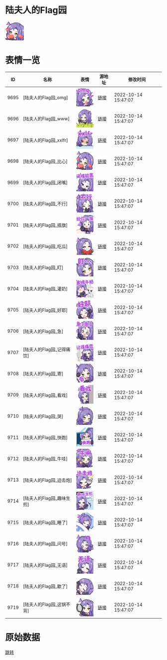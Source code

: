 # 陆夫人的Flag园

<img src="./cover.png" height="60" alt="cover" />

# 表情一览

|ID|名称|表情|源地址|修改时间|
|----|----|----|----|----|
|9695|[陆夫人的Flag园_omg]|<img src="./pic/009695_%5B陆夫人的Flag园_omg%5D.png" height="60" alt="omg"/>|[链接](http://i0.hdslb.com/bfs/emote/513b313aafc8a01ff6109a040e5b9f85b8a081dc.png)|2022-10-14 15:47:07|
|9696|[陆夫人的Flag园_www]|<img src="./pic/009696_%5B陆夫人的Flag园_www%5D.png" height="60" alt="www"/>|[链接](http://i0.hdslb.com/bfs/emote/f2c70ba6d077f8b3dddc81f69e90dfebcc5e8e55.png)|2022-10-14 15:47:07|
|9697|[陆夫人的Flag园_xxlfr]|<img src="./pic/009697_%5B陆夫人的Flag园_xxlfr%5D.png" height="60" alt="xxlfr"/>|[链接](http://i0.hdslb.com/bfs/emote/51d596d4453d13e6eaacffe1c4e7e11541e5f538.png)|2022-10-14 15:47:07|
|9698|[陆夫人的Flag园_比心]|<img src="./pic/009698_%5B陆夫人的Flag园_比心%5D.png" height="60" alt="比心"/>|[链接](http://i0.hdslb.com/bfs/emote/6d186e4db9113b5d236032be98d83309ec529759.png)|2022-10-14 15:47:07|
|9699|[陆夫人的Flag园_闭嘴]|<img src="./pic/009699_%5B陆夫人的Flag园_闭嘴%5D.png" height="60" alt="闭嘴"/>|[链接](http://i0.hdslb.com/bfs/emote/35fdfe6b1dea26f2088320a81b4787b1db83dd4e.png)|2022-10-14 15:47:07|
|9700|[陆夫人的Flag园_不行]|<img src="./pic/009700_%5B陆夫人的Flag园_不行%5D.png" height="60" alt="不行"/>|[链接](http://i0.hdslb.com/bfs/emote/e381933296453f0c4a03267cd37d29eb8ec539d5.png)|2022-10-14 15:47:07|
|9701|[陆夫人的Flag园_插旗]|<img src="./pic/009701_%5B陆夫人的Flag园_插旗%5D.png" height="60" alt="插旗"/>|[链接](http://i0.hdslb.com/bfs/emote/22b000757b94a22bdcbfb8da40da8e56a74b0bfe.png)|2022-10-14 15:47:07|
|9702|[陆夫人的Flag园_吃瓜]|<img src="./pic/009702_%5B陆夫人的Flag园_吃瓜%5D.png" height="60" alt="吃瓜"/>|[链接](http://i0.hdslb.com/bfs/emote/db14a796047ada9253a7a10126bd0d249a09d6c9.png)|2022-10-14 15:47:07|
|9703|[陆夫人的Flag园_盯]|<img src="./pic/009703_%5B陆夫人的Flag园_盯%5D.png" height="60" alt="盯"/>|[链接](http://i0.hdslb.com/bfs/emote/6c11d5007526663102dee2807b052586cf4d8d7e.png)|2022-10-14 15:47:07|
|9704|[陆夫人的Flag园_灌奶]|<img src="./pic/009704_%5B陆夫人的Flag园_灌奶%5D.png" height="60" alt="灌奶"/>|[链接](http://i0.hdslb.com/bfs/emote/7ec87f515ff51c3f777d9d04dc61371d581239ac.png)|2022-10-14 15:47:07|
|9705|[陆夫人的Flag园_好耶]|<img src="./pic/009705_%5B陆夫人的Flag园_好耶%5D.png" height="60" alt="好耶"/>|[链接](http://i0.hdslb.com/bfs/emote/fead1486b40ab356fa85fd7a6a84e1009282ab05.png)|2022-10-14 15:47:07|
|9706|[陆夫人的Flag园_急]|<img src="./pic/009706_%5B陆夫人的Flag园_急%5D.png" height="60" alt="急"/>|[链接](http://i0.hdslb.com/bfs/emote/87f08cadc3f3176790eea4f503363937b2efd152.png)|2022-10-14 15:47:07|
|9707|[陆夫人的Flag园_记得痛饮]|<img src="./pic/009707_%5B陆夫人的Flag园_记得痛饮%5D.png" height="60" alt="记得痛饮"/>|[链接](http://i0.hdslb.com/bfs/emote/eb99738d58c70bcaea29b1f23a51deac6a181522.png)|2022-10-14 15:47:07|
|9708|[陆夫人的Flag园_寄]|<img src="./pic/009708_%5B陆夫人的Flag园_寄%5D.png" height="60" alt="寄"/>|[链接](http://i0.hdslb.com/bfs/emote/a9ed7eb9e606edf2df2934196182db6d90c2ef3a.png)|2022-10-14 15:47:07|
|9709|[陆夫人的Flag园_看戏]|<img src="./pic/009709_%5B陆夫人的Flag园_看戏%5D.png" height="60" alt="看戏"/>|[链接](http://i0.hdslb.com/bfs/emote/8c43da2376cb54419de07dcb3ef684fbfba35d9a.png)|2022-10-14 15:47:07|
|9710|[陆夫人的Flag园_哭]|<img src="./pic/009710_%5B陆夫人的Flag园_哭%5D.png" height="60" alt="哭"/>|[链接](http://i0.hdslb.com/bfs/emote/1d32eaf1bdd66f5dc3342ce9f4a0c04982b07519.png)|2022-10-14 15:47:07|
|9711|[陆夫人的Flag园_快跑]|<img src="./pic/009711_%5B陆夫人的Flag园_快跑%5D.png" height="60" alt="快跑"/>|[链接](http://i0.hdslb.com/bfs/emote/06544ffc55355f17ce0feb9a26cf10abbad779e9.png)|2022-10-14 15:47:07|
|9712|[陆夫人的Flag园_牛哇]|<img src="./pic/009712_%5B陆夫人的Flag园_牛哇%5D.png" height="60" alt="牛哇"/>|[链接](http://i0.hdslb.com/bfs/emote/697275a142a1f2d2f40a17a15cb57a79f850628e.png)|2022-10-14 15:47:07|
|9713|[陆夫人的Flag园_迫击炮]|<img src="./pic/009713_%5B陆夫人的Flag园_迫击炮%5D.png" height="60" alt="迫击炮"/>|[链接](http://i0.hdslb.com/bfs/emote/29aa06bde0949763d3ff6a018f21202827fb4746.png)|2022-10-14 15:47:07|
|9714|[陆夫人的Flag园_趣味生煎]|<img src="./pic/009714_%5B陆夫人的Flag园_趣味生煎%5D.png" height="60" alt="趣味生煎"/>|[链接](http://i0.hdslb.com/bfs/emote/43dc05f57a26a2d44e54c2412b51787212c33101.png)|2022-10-14 15:47:07|
|9715|[陆夫人的Flag园_睡了]|<img src="./pic/009715_%5B陆夫人的Flag园_睡了%5D.png" height="60" alt="睡了"/>|[链接](http://i0.hdslb.com/bfs/emote/394d24a30d8d993b02278d015ecd8f0ac0372bac.png)|2022-10-14 15:47:07|
|9716|[陆夫人的Flag园_问号]|<img src="./pic/009716_%5B陆夫人的Flag园_问号%5D.png" height="60" alt="问号"/>|[链接](http://i0.hdslb.com/bfs/emote/89409ee67a4cc6028576daef251f74ba9eb5a299.png)|2022-10-14 15:47:07|
|9717|[陆夫人的Flag园_无语]|<img src="./pic/009717_%5B陆夫人的Flag园_无语%5D.png" height="60" alt="无语"/>|[链接](http://i0.hdslb.com/bfs/emote/895fb5749ed2b793fea81c1c7beec7957842879e.png)|2022-10-14 15:47:07|
|9718|[陆夫人的Flag园_歇了]|<img src="./pic/009718_%5B陆夫人的Flag园_歇了%5D.png" height="60" alt="歇了"/>|[链接](http://i0.hdslb.com/bfs/emote/9e0b4f04e98a52f90f097a580d7cbd2abd406123.png)|2022-10-14 15:47:07|
|9719|[陆夫人的Flag园_这锅不背]|<img src="./pic/009719_%5B陆夫人的Flag园_这锅不背%5D.png" height="60" alt="这锅不背"/>|[链接](http://i0.hdslb.com/bfs/emote/686e2db055af3385747f6653f91d9eb54990570e.png)|2022-10-14 15:47:07|

# 原始数据

[跳转](./raw.json)

